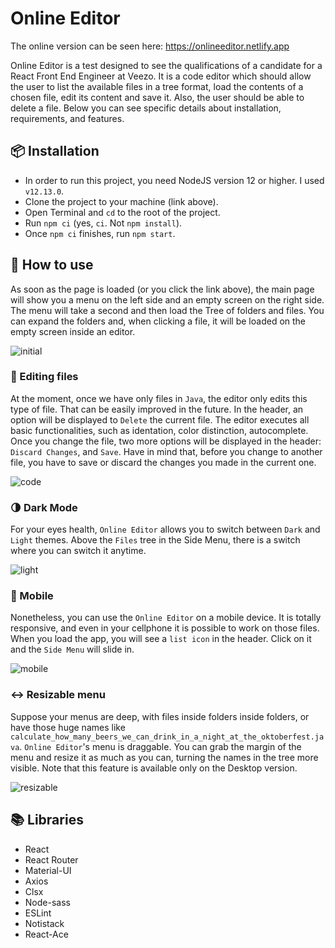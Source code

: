 # Online Editor

The online version can be seen here: https://onlineeditor.netlify.app

Online Editor is a test designed to see the qualifications of a candidate for a React Front End Engineer at Veezo. It is a code editor which should allow the user to list the available files in a tree format, load the contents of a chosen file, edit its content and save it. Also, the user should be able to delete a file. Below you can see specific details about installation, requirements, and features.

## 📦 Installation
- In order to run this project, you need NodeJS version 12 or higher. I used `v12.13.0`.
- Clone the project to your machine (link above). 
- Open Terminal and `cd` to the root of the project.
- Run `npm ci` (yes, `ci`. Not `npm install`).
- Once `npm ci` finishes, run `npm start`.

## 🚀 How to use
As soon as the page is loaded (or you click the link above), the main page will show you a menu on the left side and an empty screen on the right side. The menu will take a second and then load the Tree of folders and files. You can expand the folders and, when clicking a file, it will be loaded on the empty screen inside an editor. 

<img alt='initial' src='https://github.com/markcorrea/online-editor/blob/master/readme/initial.png' />

### 📄 Editing files
At the moment, once we have only files in `Java`, the editor only edits this type of file. That can be easily improved in the future. In the header, an option will be displayed to `Delete` the current file. 
The editor executes all basic functionalities, such as identation, color distinction, autocomplete. Once you change the file, two more options will be displayed in the header: `Discard Changes`, and `Save`. Have in mind that, before you change to another file, you have to save or discard the changes you made in the current one.

<img alt='code' src='https://github.com/markcorrea/online-editor/blob/master/readme/code.png' />

### :last_quarter_moon: Dark Mode
For your eyes health, `Online Editor` allows you to switch between `Dark` and `Light` themes. Above the `Files` tree in the Side Menu, there is a switch where you can switch it anytime. 

<img alt='light' src='https://github.com/markcorrea/online-editor/blob/master/readme/light.png' />

### :iphone: Mobile
Nonetheless, you can use the `Online Editor` on a mobile device. It is totally responsive, and even in your cellphone it is possible to work on those files. When you load the app, you will see a `list icon` in the header. Click on it and the `Side Menu` will slide in. 

<img alt='mobile' src='https://github.com/markcorrea/online-editor/blob/master/readme/mobile.png' />

### :left_right_arrow: Resizable menu
Suppose your menus are deep, with files inside folders inside folders, or have those huge names like `calculate_how_many_beers_we_can_drink_in_a_night_at_the_oktoberfest.java`. `Online Editor`'s menu is draggable. You can grab the margin of the menu and resize it as much as you can, turning the names in the tree more visible. Note that this feature is available only on the Desktop version.

<img alt='resizable' src='https://github.com/markcorrea/online-editor/blob/master/readme/resizable.png' />

## :books: Libraries
- React
- React Router
- Material-UI
- Axios
- Clsx
- Node-sass
- ESLint
- Notistack
- React-Ace

